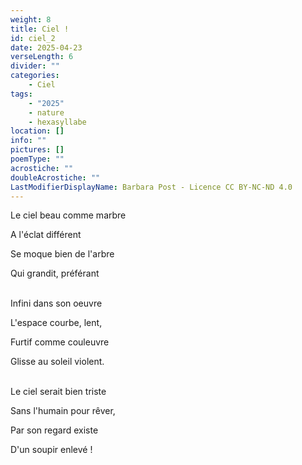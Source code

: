 ```yaml
---
weight: 8
title: Ciel !
id: ciel_2
date: 2025-04-23
verseLength: 6
divider: ""
categories:
    - Ciel
tags:
    - "2025"
    - nature
    - hexasyllabe
location: []
info: ""
pictures: []
poemType: ""
acrostiche: ""
doubleAcrostiche: ""
LastModifierDisplayName: Barbara Post - Licence CC BY-NC-ND 4.0
---
```

Le ciel beau comme marbre

A l'éclat différent

Se moque bien de l'arbre

Qui grandit, préférant

 \
Infini dans son oeuvre

L'espace courbe, lent,

Furtif comme couleuvre

Glisse au soleil violent.

 \
Le ciel serait bien triste

Sans l'humain pour rêver,

Par son regard existe

D'un soupir enlevé !
